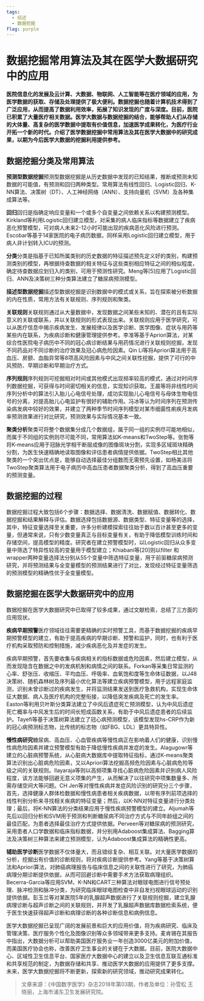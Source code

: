 ```yaml
---
tags:
  - 综述
  - 数据挖掘
flag: purple
---
```

# 数据挖掘常用算法及其在医学大数据研究中的应用

**医院信息化的发展及云计算、大数据、物联网、人工智能等在医疗领域的应用，为医学数据的获取、存储及处理提供了极大便利。数据挖掘也随着计算机技术得到了广泛应用，从而提高了数据利用效率，拓展了知识发现的广度与深度。目前，医院已积累了大量医疗相关数据。医学大数据与数据挖掘的结合，能够帮助人们从存储的大体量、高复杂的医学数据中提取有价值信息，加速医学成果转化，为医疗行业开拓一个新的时代。介绍了医学数据挖掘中常用算法及其在医学大数据中的研究成果，以期为今后医学大数据的挖掘利用提供参考。**

## **数据挖掘分类及常用算法**

**预测型数据挖掘**预测型数据挖掘是从历史数据中发现的已知结果，推断或预测未知数据的可能值，有预测和回归两种类型。常用算法有线性回归、Logistic回归、K-NN算法、决策树（DT）、人工神经网络（ANN）、支持向量机（SVM）及各种集成算法等。

**回归**回归是指确定响应变量和一个或多个自变量之间依赖关系以构建预测模型。Kirkland等利用Logistic回归建立模型，对采集的病人临床指标等数据建立了疾病恶化预警模型，可对病人未来2-12小时可能出现的疾病恶化风险进行预测。Escobar等基于14家医院的电子病历数据，同样采用Logistic回归建立模型，用于病人非计划转入ICU的预测。

**分类**分类是指基于已知所属类别的历史数据的特征描述预先定义好的类别，构建预测类别的模型，再根据待查数据的相关特征与这些类别相应特征之间的相似程度，确定待查数据应划归入的类别，可用于预测性研究。Meng等[5]应用了Logistic回归、ANN及决策树三种分类算法建立了糖尿病预测模型。

**描述型数据挖掘**描述型数据挖掘是识别数据中的模式或关系，旨在探索被分析数据的内在性质，常用方法有关联规则、序列规则和聚类。

**关联规则**关联规则通过从大量数据中，发现数据之间某些未知的、潜在的且有实际意义的关联或联系，并以关联规则的形式表现出来。关联规则应用于医学研究，可以从医疗信息中揭示疾病发生、发展规律以及医学诊断、医学图像、症状与用药等某些内在联系，为疾病诊断和健康管理提供参考。李准等基于Apriori算法，对某综合性医院电子病历中不同的冠心病诊断结果与用药情况进行关联规则挖掘，发现不同药品对不同诊断的治疗效果及冠心病危险因素。Qin Li等将Apriori算法用于高血压、房颤、血脂异常等8项高风险因素与中风之间关联性挖掘，提供了可行的中风预防、早期诊断和早期治疗方式。

**序列规则**序列规则可挖掘相对时间或其他模式出现频率较高的模式，通过对时间序列数据挖掘，可获得与时间密切相关的信息，实现知识获取。王晨等将非线性时间序列分析中的算法引入胎儿心电信号处理，成功实现胎儿心电信号与母体生物电信号的分离，对提高胎儿心电监护有很好的辅助作用。冯冰等认为时间序列在预测传染病发病中较好的效果，并建立了两种季节时间序列模型对某市细菌性痢疾月发病率预测效果进行对比研究，预测效果与实际情况基本一致。

**聚类分析**聚类可将整个数据集分成几个数据组，属于同一组的实例尽可能地相似，而属于不同组的实例则尽可能不同，常用算法如K-means和TwoStep等。张勃等将K-means应用于冠脉光学相干断层成像的图像斑块分割，实现多区域斑块精确分割，为医生快速精确地读取图像和评估患者病情提供依据。TwoStep相比其他聚类的一个突出优点是，能够自动选择最佳分组数而无需预先设置，如杨美洁将TwoStep聚类算法用于电子病历中高血压患者数据聚类分析，得到了高血压重要的预测变量。

## **数据挖掘的过程**

数据挖掘过程大致包括6个步骤：数据选择、数据清洗、数据赋值、数据转化、数据挖掘和结果解释与评估。数据选择包括数据源、数据类型、特征变量等的选择，其中，特征变量选择至关重要，许多分析建模探索往往始于数以百计甚至更多的变量，但通常来说，只有少数变量真正与目标变量有关，有助于降低模型训练时间和存储空间，提高模型的精度。研究者在建立预警模型时，以Logistic回归从众多变量中筛选了特异性较高的变量用于模型建立；Khiabani等[20]则以filter 和wrapper两种变量选择法分别从55个变量中筛选特征变量，用于前驱糖尿病预测研究，并将预测结果与全变量模型的预测结果进行了对比，发现经过特征变量筛选的预测模型的精确性优于全变量模型。


## **数据挖掘在医学大数据研究中的应用**
数据挖掘在医学大数据研究中已取得了较多成果，通过文献检索，总结了三方面的应用现状。

**疾病早期预警**医疗领域往往需要更精确的实时预警工具，而基于数据挖掘的疾病早期预警模型的建立，有助于提高疾病的早期诊断、预警和监护，同时，也有利于医疗机构采取预防和控制措施，减少疾病恶化及并发症的发生。

疾病早期预警，首先要收集与疾病相关的指标数据或危险因素，然后建立模型，从而发现隐含在数据之中的发病机制和病情之间的联系。Forkan等采集日常监测的心率、舒张压、收缩压、平均血压、呼吸率、血氧饱和度等生命体征数据，以J48决策树、随机森林树及序列最小优化算法等建立疾病预警模型，用于远程家庭监测，识别未曾诊断过的疾病发生，并将监测结果发送到医疗急救机构，实现生命体征大数据、病人及医疗机构的完整衔接，以降低突发疾病及死亡的发生率。Easton等利用贝叶斯分类算法建立了中风后遗症死亡预测模型，认为中风后遗症死亡概率与中风发生后的时间长短成函数关系，有助于中风后遗症患者的后续监护。Tayefi等基于决策树算法建立了冠心病预测模型，该模型发现hs-CRP作为新的冠心病预测标志物，比传统的标志物（如FBG、LDL）更具特异性。

**慢性病研究**糖尿病、高血压、心血管疾病等慢性病正在影响着人们的健康，识别慢性病危险因素并建立预警模型有助于降低慢性疾病并发症的发生。Alagugowr等建立的心脏病预警系统，从心脏病大数据库中提取特征指标，通过K-means聚类算法识别出心脏病危险因素，又以Apriori算法挖掘高频危险因素与心脏病危险等级之间的关联规则。Ilayaraja等则以高频项集寻找心脏病危险因素并识别病人风险程度，该方法能够回避无意义项集的产生，从而解决了以往研究中项集数量多、所需存储空间大等问题。CH Jen等对慢性疾病并发症风险识别的研究分三个步骤，首先，选择健康人群体检数据和慢性病患者相关疾病数据，以带有序列前项选择的线性判别分析来寻找相关疾病的特征变量；然后，以K-NN对特征变量进行分类处理；最后，将K-NN算法的分类结果应用于慢性疾病预警模型的建立。Aljumah等先后以回归分析和SVM用于预测和判断糖尿病不同治疗方式与不同年龄组之间的最佳匹配，为患者选择最佳治疗方式提供依据。Perveen等对糖尿病的预测研究，采用患者人口学数据和临床指标数据，并分别用Adaboost集成算法、Bagging算法及决策树三种算法来建立预测模型，认为Adaboost集成算法的精确性更高。

**辅助医学诊断**医学数据不仅体量大，而且错综复杂、相互关联。对大量医学数据的分析，挖掘出有价值的诊断规则，将对疾病诊断提供参考。Yang等基于决策树算法和Apriori算法，对肺癌病理报告与临床信息之间的关联性进行了研究，为肺癌病理分期诊断提供依据，从而可回避诊断中需要手术方法获取病理组织。Becerra-Garcia等应用SVM、K-NN和CART三种算法对眼球电图进行信号预处理、脉冲检测和脉冲分类，为研究临床眼球电图检查中非自发扫视眼球运动的识别提供依据。彭玉兰等对某医院5年的乳腺超声数据进行了关联规则挖掘，建立乳腺病理诊断与超声诊断之间的关联规则，并开发了乳腺超声数据库数据检索系统，便于医生快速获得超声诊断和病理诊断的各种诊断信息和病例信息。


医学大数据挖掘已呈现广阔的发展前景和巨大的应用价值，将为疾病研究、临床及管理决策、医疗服务个性化及图像识别等众多领域带来更多支持。麦肯锡在其报告中指出，大数据分析可以帮助美国医疗服务业一年创造3000亿美元的附加价值，而美国医疗协会也称，改善医疗卫生事业的关键在于大数据。目前，医院大数据中心、区域性卫生信息平台、国家医疗大数据中心的建立以及卫生信息互联互通标准和共享规范的制定，为数据存储和共享、推动医学大数据的应用提供了更多支撑。未来，医学大数据挖掘将不断更新，探索新的研究领域，推动研究成果转化。

> 文章来源：《中国数字医学》杂志2018年第03期，作者及单位：孙雪松 王晓丽，上海市浦东卫生发展研究院。


